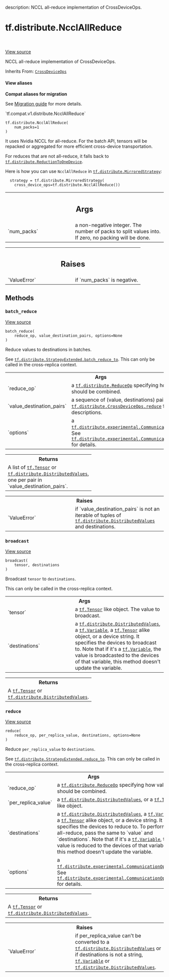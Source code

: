 description: NCCL all-reduce implementation of CrossDeviceOps.

<div itemscope itemtype="http://developers.google.com/ReferenceObject">
<meta itemprop="name" content="tf.distribute.NcclAllReduce" />
<meta itemprop="path" content="Stable" />
<meta itemprop="property" content="__init__"/>
<meta itemprop="property" content="batch_reduce"/>
<meta itemprop="property" content="broadcast"/>
<meta itemprop="property" content="reduce"/>
</div>

# tf.distribute.NcclAllReduce

<!-- Insert buttons and diff -->

<table class="tfo-notebook-buttons tfo-api nocontent" align="left">

</table>

<a target="_blank" href="/code/stable/tensorflow/python/distribute/cross_device_ops.py">View source</a>



NCCL all-reduce implementation of CrossDeviceOps.

Inherits From: [`CrossDeviceOps`](../../tf/distribute/CrossDeviceOps.md)

<section class="expandable">
  <h4 class="showalways">View aliases</h4>
  <p>
<b>Compat aliases for migration</b>
<p>See
<a href="https://www.tensorflow.org/guide/migrate">Migration guide</a> for
more details.</p>
<p>`tf.compat.v1.distribute.NcclAllReduce`</p>
</p>
</section>

<pre class="devsite-click-to-copy prettyprint lang-py tfo-signature-link">
<code>tf.distribute.NcclAllReduce(
    num_packs=1
)
</code></pre>



<!-- Placeholder for "Used in" -->

It uses Nvidia NCCL for all-reduce. For the batch API, tensors will be
repacked or aggregated for more efficient cross-device transportation.

For reduces that are not all-reduce, it falls back to
<a href="../../tf/distribute/ReductionToOneDevice.md"><code>tf.distribute.ReductionToOneDevice</code></a>.

Here is how you can use `NcclAllReduce` in <a href="../../tf/distribute/MirroredStrategy.md"><code>tf.distribute.MirroredStrategy</code></a>:


```
  strategy = tf.distribute.MirroredStrategy(
    cross_device_ops=tf.distribute.NcclAllReduce())
```

<!-- Tabular view -->
 <table class="responsive fixed orange">
<colgroup><col width="214px"><col></colgroup>
<tr><th colspan="2"><h2 class="add-link">Args</h2></th></tr>

<tr>
<td>
`num_packs`
</td>
<td>
a non-negative integer. The number of packs to split values
into. If zero, no packing will be done.
</td>
</tr>
</table>



<!-- Tabular view -->
 <table class="responsive fixed orange">
<colgroup><col width="214px"><col></colgroup>
<tr><th colspan="2"><h2 class="add-link">Raises</h2></th></tr>

<tr>
<td>
`ValueError`
</td>
<td>
if `num_packs` is negative.
</td>
</tr>
</table>



## Methods

<h3 id="batch_reduce"><code>batch_reduce</code></h3>

<a target="_blank" href="/code/stable/tensorflow/python/distribute/cross_device_ops.py">View source</a>

<pre class="devsite-click-to-copy prettyprint lang-py tfo-signature-link">
<code>batch_reduce(
    reduce_op, value_destination_pairs, options=None
)
</code></pre>

Reduce values to destinations in batches.

See <a href="../../tf/distribute/StrategyExtended.md#batch_reduce_to"><code>tf.distribute.StrategyExtended.batch_reduce_to</code></a>. This can only be
called in the cross-replica context.

<!-- Tabular view -->
 <table class="responsive fixed orange">
<colgroup><col width="214px"><col></colgroup>
<tr><th colspan="2">Args</th></tr>

<tr>
<td>
`reduce_op`
</td>
<td>
a <a href="../../tf/distribute/ReduceOp.md"><code>tf.distribute.ReduceOp</code></a> specifying how values should be
combined.
</td>
</tr><tr>
<td>
`value_destination_pairs`
</td>
<td>
a sequence of (value, destinations) pairs. See
<a href="../../tf/distribute/CrossDeviceOps.md#reduce"><code>tf.distribute.CrossDeviceOps.reduce</code></a> for descriptions.
</td>
</tr><tr>
<td>
`options`
</td>
<td>
a <a href="../../tf/distribute/experimental/CommunicationOptions.md"><code>tf.distribute.experimental.CommunicationOptions</code></a>. See
<a href="../../tf/distribute/experimental/CommunicationOptions.md"><code>tf.distribute.experimental.CommunicationOptions</code></a> for details.
</td>
</tr>
</table>



<!-- Tabular view -->
 <table class="responsive fixed orange">
<colgroup><col width="214px"><col></colgroup>
<tr><th colspan="2">Returns</th></tr>
<tr class="alt">
<td colspan="2">
A list of <a href="../../tf/Tensor.md"><code>tf.Tensor</code></a> or <a href="../../tf/distribute/DistributedValues.md"><code>tf.distribute.DistributedValues</code></a>, one per pair
in `value_destination_pairs`.
</td>
</tr>

</table>



<!-- Tabular view -->
 <table class="responsive fixed orange">
<colgroup><col width="214px"><col></colgroup>
<tr><th colspan="2">Raises</th></tr>

<tr>
<td>
`ValueError`
</td>
<td>
if `value_destination_pairs` is not an iterable of
tuples of <a href="../../tf/distribute/DistributedValues.md"><code>tf.distribute.DistributedValues</code></a> and destinations.
</td>
</tr>
</table>



<h3 id="broadcast"><code>broadcast</code></h3>

<a target="_blank" href="/code/stable/tensorflow/python/distribute/cross_device_ops.py">View source</a>

<pre class="devsite-click-to-copy prettyprint lang-py tfo-signature-link">
<code>broadcast(
    tensor, destinations
)
</code></pre>

Broadcast `tensor` to `destinations`.

This can only be called in the cross-replica context.

<!-- Tabular view -->
 <table class="responsive fixed orange">
<colgroup><col width="214px"><col></colgroup>
<tr><th colspan="2">Args</th></tr>

<tr>
<td>
`tensor`
</td>
<td>
a <a href="../../tf/Tensor.md"><code>tf.Tensor</code></a> like object. The value to broadcast.
</td>
</tr><tr>
<td>
`destinations`
</td>
<td>
a <a href="../../tf/distribute/DistributedValues.md"><code>tf.distribute.DistributedValues</code></a>, a <a href="../../tf/Variable.md"><code>tf.Variable</code></a>, a
<a href="../../tf/Tensor.md"><code>tf.Tensor</code></a> alike object, or a device string. It specifies the devices
to broadcast to. Note that if it's a <a href="../../tf/Variable.md"><code>tf.Variable</code></a>, the value is
broadcasted to the devices of that variable, this method doesn't update
the variable.
</td>
</tr>
</table>



<!-- Tabular view -->
 <table class="responsive fixed orange">
<colgroup><col width="214px"><col></colgroup>
<tr><th colspan="2">Returns</th></tr>
<tr class="alt">
<td colspan="2">
A <a href="../../tf/Tensor.md"><code>tf.Tensor</code></a> or <a href="../../tf/distribute/DistributedValues.md"><code>tf.distribute.DistributedValues</code></a>.
</td>
</tr>

</table>



<h3 id="reduce"><code>reduce</code></h3>

<a target="_blank" href="/code/stable/tensorflow/python/distribute/cross_device_ops.py">View source</a>

<pre class="devsite-click-to-copy prettyprint lang-py tfo-signature-link">
<code>reduce(
    reduce_op, per_replica_value, destinations, options=None
)
</code></pre>

Reduce `per_replica_value` to `destinations`.

See <a href="../../tf/distribute/StrategyExtended.md#reduce_to"><code>tf.distribute.StrategyExtended.reduce_to</code></a>. This can only be called in
the cross-replica context.

<!-- Tabular view -->
 <table class="responsive fixed orange">
<colgroup><col width="214px"><col></colgroup>
<tr><th colspan="2">Args</th></tr>

<tr>
<td>
`reduce_op`
</td>
<td>
a <a href="../../tf/distribute/ReduceOp.md"><code>tf.distribute.ReduceOp</code></a> specifying how values should be
combined.
</td>
</tr><tr>
<td>
`per_replica_value`
</td>
<td>
a <a href="../../tf/distribute/DistributedValues.md"><code>tf.distribute.DistributedValues</code></a>, or a <a href="../../tf/Tensor.md"><code>tf.Tensor</code></a>
like object.
</td>
</tr><tr>
<td>
`destinations`
</td>
<td>
a <a href="../../tf/distribute/DistributedValues.md"><code>tf.distribute.DistributedValues</code></a>, a <a href="../../tf/Variable.md"><code>tf.Variable</code></a>, a
<a href="../../tf/Tensor.md"><code>tf.Tensor</code></a> alike object, or a device string. It specifies the devices
to reduce to. To perform an all-reduce, pass the same to `value` and
`destinations`. Note that if it's a <a href="../../tf/Variable.md"><code>tf.Variable</code></a>, the value is reduced
to the devices of that variable, and this method doesn't update the
variable.
</td>
</tr><tr>
<td>
`options`
</td>
<td>
a <a href="../../tf/distribute/experimental/CommunicationOptions.md"><code>tf.distribute.experimental.CommunicationOptions</code></a>. See
<a href="../../tf/distribute/experimental/CommunicationOptions.md"><code>tf.distribute.experimental.CommunicationOptions</code></a> for details.
</td>
</tr>
</table>



<!-- Tabular view -->
 <table class="responsive fixed orange">
<colgroup><col width="214px"><col></colgroup>
<tr><th colspan="2">Returns</th></tr>
<tr class="alt">
<td colspan="2">
A <a href="../../tf/Tensor.md"><code>tf.Tensor</code></a> or <a href="../../tf/distribute/DistributedValues.md"><code>tf.distribute.DistributedValues</code></a>.
</td>
</tr>

</table>



<!-- Tabular view -->
 <table class="responsive fixed orange">
<colgroup><col width="214px"><col></colgroup>
<tr><th colspan="2">Raises</th></tr>

<tr>
<td>
`ValueError`
</td>
<td>
if per_replica_value can't be converted to a
<a href="../../tf/distribute/DistributedValues.md"><code>tf.distribute.DistributedValues</code></a> or if destinations is not a string,
<a href="../../tf/Variable.md"><code>tf.Variable</code></a> or <a href="../../tf/distribute/DistributedValues.md"><code>tf.distribute.DistributedValues</code></a>.
</td>
</tr>
</table>





